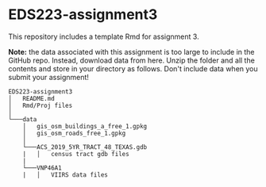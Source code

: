 # EDS223-assignment3

This repository includes a template Rmd for assignment 3.

**Note:** the data associated with this assignment is too large to include in the GitHub repo. Instead, download data from here. Unzip the folder and all the contents and store in your directory as follows. Don't include data when you submit your assignment!

    EDS223-assignment3
    │   README.md
    │   Rmd/Proj files    
    │
    └───data
        │   gis_osm_buildings_a_free_1.gpkg
        │   gis_osm_roads_free_1.gpkg
        │
        └───ACS_2019_5YR_TRACT_48_TEXAS.gdb
        |   │   census tract gdb files
        |
        └───VNP46A1
        |   │   VIIRS data files
